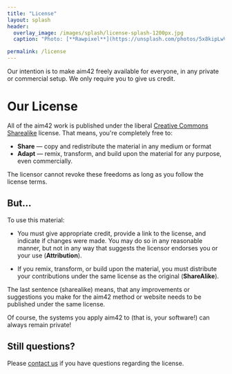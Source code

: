 ```yaml
---
title: "License"
layout: splash
header:
  overlay_image: /images/splash/license-splash-1200px.jpg
  caption: "Photo: [**Rawpixel**](https://unsplash.com/photos/5x8kipLwVug)"

permalink: /license
---
```


Our intention is to make aim42 freely available for everyone, in any private or commercial setup.
We only require you to give us credit.


# Our License
All of the aim42 work is published under the liberal [Creative Commons Sharealike](https://creativecommons.org/licenses/by-sa/4.0/)
license. That means, you're completely free to:


* **Share** — copy and redistribute the material in any medium or format
* **Adapt** — remix, transform, and build upon the material for any purpose, even commercially.

 The licensor cannot revoke these freedoms as long as you follow the license terms.


## But...

To use this material:

* You must give appropriate credit, provide a link to the license, and indicate if changes were made. You may do so in any reasonable manner, but not in any way that suggests the licensor endorses you or your use (**Attribution**).

* If you remix, transform, or build upon the material, you must distribute your contributions under the same license as the original (**ShareAlike**).


The last sentence (sharealike) means, that any improvements or suggestions you make for the aim42 method or website needs to be published under
the same license.

Of course, the systems you apply aim42 to (that is, your software!) can always remain private!


## Still questions?

Please [contact us](/contact) if you have questions regarding the license.
